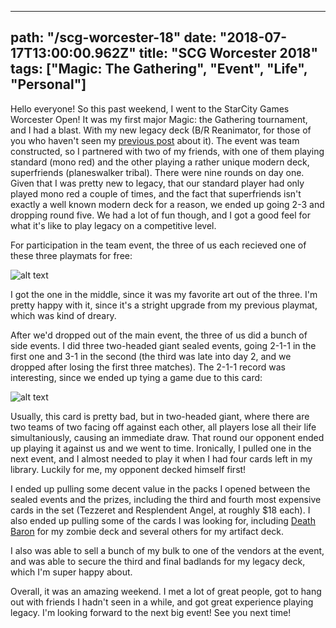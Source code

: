 ---
path: "/scg-worcester-18"
date: "2018-07-17T13:00:00.962Z"
title: "SCG Worcester 2018"
tags: ["Magic: The Gathering", "Event", "Life", "Personal"]
------

Hello everyone! So this past weekend, I went to the StarCity Games Worcester Open! It was my first major Magic: the Gathering tournament, and I had a blast. With my new legacy deck (B/R Reanimator, for those of you who haven't seen my [previous post](https://www.a-nerds-word.com/reanimator) about it). The event was team constructed, so I partnered with two of my friends, with one of them playing standard (mono red) and the other playing a rather unique modern deck, superfriends (planeswalker tribal). There were nine rounds on day one. Given that I was pretty new to legacy, that our standard player had only played mono red a couple of times, and the fact that superfriends isn't exactly a well known modern deck for a reason, we ended up going 2-3 and dropping round five. We had a lot of fun though, and I got a good feel for what it's like to play legacy on a competitive level.

For participation in the team event, the three of us each recieved one of these three playmats for free:

![alt text](https://s3.amazonaws.com/a-nerds-word/plamats.png "Playmats")

I got the one in the middle, since it was my favorite art out of the three. I'm pretty happy with it, since it's a stright upgrade from my previous playmat, which was kind of dreary.

After we'd dropped out of the main event, the three of us did a bunch of side events. I did three two-headed giant sealed events, going 2-1-1 in the first one and 3-1 in the second (the third was late into day 2, and we dropped after losing the first three matches). The 2-1-1 record was interesting, since we ended up tying a game due to this card:

![alt text](https://s3.amazonaws.com/a-nerds-word/fraying_omnipotence.jpeg "Fraying Omnipotence")

Usually, this card is pretty bad, but in two-headed giant, where there are two teams of two facing off against each other, all players lose all their life simultaniously, causing an immediate draw. That round our opponent ended up playing it against us and we went to time. Ironically, I pulled one in the next event, and I almost needed to play it when I had four cards left in my library. Luckily for me, my opponent decked himself first!

I ended up pulling some decent value in the packs I opened between the sealed events and the prizes, including the third and fourth most expensive cards in the set (Tezzeret and Resplendent Angel, at roughly $18 each). I also ended up pulling some of the cards I was looking for, including [Death Baron](http://gatherer.wizards.com/Pages/Card/Details.aspx?multiverseid=447226) for my zombie deck and several others for my artifact deck.

I also was able to sell a bunch of my bulk to one of the vendors at the event, and was able to secure the third and final badlands for my legacy deck, which I'm super happy about.

Overall, it was an amazing weekend. I met a lot of great people, got to hang out with friends I hadn't seen in a while, and got great experience playing legacy. I'm looking forward to the next big event! See you next time!